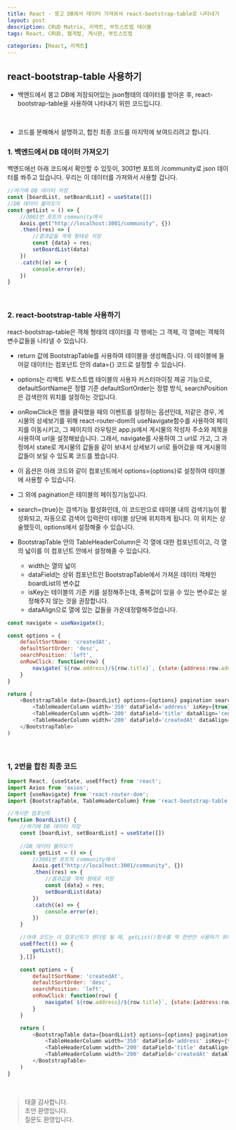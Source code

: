 ```yaml
---
title: React - 몽고 DB에서 데이터 가져와서 react-bootstrap-table로 나타내기
layout: post
description: CRUD Matrix, 리액트, 부트스트랩 테이블
tags: React, CRUD, 웹개발, 게시판, 부트스트랩

categories: [React, 리액트]
---
```


## react-bootstrap-table 사용하기

* 백엔드에서 몽고 DB에 저장되어있는 json형태의 데이터를 받아온 후, react-bootstrap-table을 사용하여 나타내기 위한 코드입니다.
<br/>

* 코드를 분해해서 설명하고, 합친 최종 코드를 마지막에 보여드리려고 합니다.

### 1. 백엔드에서 DB 데이터 가져오기
백엔드에선 아래 코드에서 확인할 수 있듯이, 3001번 포트의 /community로 json 데이터를 쏴주고 있습니다. 우리는 이 데이터를 가져와서 사용할 겁니다.

```js
//여기에 DB 데이터 저장
const [boardList, setBoardList] = useState([])
//DB 데이터 불러오기
const getList = () => {
    //3001번 포트의 community에서
    Axois.get("http://localhost:3001/community", {})
    .then((res) => {
        //결과값을 객체 형태로 저장
        const {data} = res;
        setBoardList(data)
    })
    .catch((e) => {
        console.error(e);
    })
}
```
<br/>

### 2. react-bootstrap-table 사용하기
react-bootstrap-table은 객체 형태의 데이터를 각 행에는 그 객체, 각 열에는 객체의 변수값들을 나타낼 수 있습니다.
* return 값에 BootstrapTable를 사용하여 테이블을 생성해줍니다. 이 테이블에 들어갈 데이터는 컴포넌트 안의 data={} 코드로 설정할 수 있습니다.

* options는 리액트 부트스트랩 테이블의 사용자 커스터마이징 제공 기능으로, defaultSortName은 정렬 기준 defaultSortOrder는 정렬 방식, searchPosition은 검색란의 위치를 설정하는 것입니다.

* onRowClick은 행을 클릭했을 때의 이벤트를 설정하는 옵션인데, 저같은 경우, 게시물의 상세보기를 위해 react-router-dom의 useNavigate함수를 사용하여 페이지를 이동시키고, 그 페이지의 라우팅은 app.js에서 게시물의 작성자 주소와 제목을 사용하여 url을 설정해놨습니다. 그래서, navigate를 사용하여 그 url로 가고, 그 과정에서 state로 게시물의 값들을 같이 보내서 상세보기 url로 들어갔을 때 게시물의 값들이 보일 수 있도록 코드를 짰습니다.

* 이 옵션은 아래 코드와 같이 <BootStrapTable> 컴포넌트에서 options={options}로 설정하여 테이블에 사용할 수 있습니다.

* 그 외에 pagination은 테이블의 페이징기능입니다.

* search={true}는 검색기능 활성화인데, 이 코드만으로 테이블 내의 검색기능이 활성화되고, 자동으로 검색어 입력란이 테이블 상단에 위치하게 됩니다. 이 위치는 상술했듯이, options에서 설정해줄 수 있습니다.

* BootstrapTable 안의 TableHeaderColumn은 각 열에 대한 컴포넌트이고, 각 열의 넓이를 이 컴포넌트 안에서 설정해줄 수 있습니다. 
    * width는 열의 넓이
    * dataField는 상위 컴포넌트인 BootstrapTable에서 가져온 데이터 객체인 boardList의 변수값
    * isKey는 테이블의 기준 키를 설정해주는데, 중복값이 있을 수 있는 변수로는 설정해주지 않는 것을 권장합니다.
    * dataAlign으로 열에 있는 값들을 가운데정렬해주었습니다.



```js
const navigate = useNavigate();

const options = {
    defaultSortName: 'createdAt',
    defaultSortOrder: 'desc',
    searchPosition: 'left',
    onRowClick: function(row) {
        navigate(`${row.address}/${row.title}`, {state:{address:row.address, title:row.title, content:row.content, createdAt:row.createdAt}})
    }
}

return (
    <BootstrapTable data={boardList} options={options} pagination search={true} multiColumnSearch={true}>
        <TableHeaderColumn width='350' dataField='address' isKey={true} dataAlign='center'>주소</TableHeaderColumn>
        <TableHeaderColumn width='200' dataField='title' dataAlign='center'>제목</TableHeaderColumn>
        <TableHeaderColumn width='200' dataField='createdAt' dataAlign='center'>작성일</TableHeaderColumn>
    </BootstrapTable>    
)
```
<br/>

### 1, 2번을 합친 최종 코드

```js
import React, {useState, useEffect} from 'react';
import Axios from 'axios';
import {useNavigate} from 'react-router-dom';
import {BootstrapTable, TableHeaderColumn} from 'react-bootstrap-table';

//게시판 컴포넌트
function BoardList() {
    //여기에 DB 데이터 저장
    const [boardList, setBoardList] = useState([])
    
    //DB 데이터 불러오기
    const getList = () => {
        //3001번 포트의 community에서
        Axois.get("http://localhost:3001/community", {})
        .then((res) => {
            //결과값을 객체 형태로 저장
            const {data} = res;
            setBoardList(data)
        })
        .catch((e) => {
            console.error(e);
        })
    }

    //아래 코드는 이 컴포넌트가 렌더링 될 때, getList()함수를 딱 한번만 사용하기 위해서 넣어줬습니다. 이 코드가 없으면 getList()함수가 계속 실행됩니다!!
    useEffect(() => {
        getList();
    },[])

    const options = {
        defaultSortName: 'createdAt',
        defaultSortOrder: 'desc',
        searchPosition: 'left',
        onRowClick: function(row) {
            navigate(`${row.address}/${row.title}`, {state:{address:row.address, title:row.title, content:row.content, createdAt:row.createdAt}})
        }
    }

    return (
        <BootstrapTable data={boardLList} options={options} pagination search={true} multiColumnSearch={true}>
            <TableHeaderColumn width='350' dataField='address' isKey={true} dataAlign='center'>주소</TableHeaderColumn>
            <TableHeaderColumn width='200' dataField='title' dataAlign='center'>제목</TableHeaderColumn>
            <TableHeaderColumn width='200' dataField='createdAt' dataAlign='center'>작성일</TableHeaderColumn>
        </BootstrapTable>    
    )
}
```
<br/>

> 태클 감사합니다.<br/>
> 조언 환영입니다. <br/>
> 질문도 환영입니다.